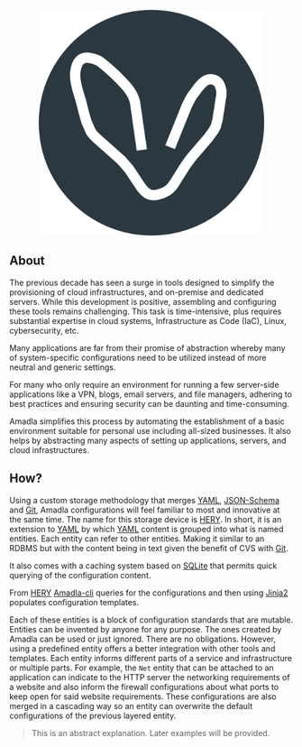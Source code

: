 <p align="center">
<img src="./assets/logo-big-circle.svg" alt="Amadla logo" width="400">
</p>

<h2>About</h2>

The previous decade has seen a surge in tools designed to simplify the provisioning of cloud infrastructures, and on-premise and dedicated servers. While this development is positive, assembling and configuring these tools remains challenging. This task is time-intensive, plus requires substantial expertise in cloud systems, Infrastructure as Code (IaC), Linux, cybersecurity, etc.


Many applications are far from their promise of abstraction whereby many of system-specific configurations need to be utilized instead of more neutral and generic settings.

For many who only require an environment for running a few server-side applications like a VPN, blogs, email servers, and file managers, adhering to best practices and ensuring security can be daunting and time-consuming.

Amadla simplifies this process by automating the establishment of a basic environment suitable for personal use including all-sized businesses. It also helps by abstracting many aspects of setting up applications, servers, and cloud infrastructures.

<h2>How?</h2>

Using a custom storage methodology that merges [YAML](https://en.wikipedia.org/wiki/YAML), [JSON-Schema](https://json-schema.org/) and [Git](https://git-scm.com/), Amadla configurations will feel familiar to most and innovative at the same time. The name for this storage device is [HERY](https://github.com/AmadlaOrg/hery). In short, it is an extension to [YAML](https://en.wikipedia.org/wiki/YAML) by which [YAML](https://en.wikipedia.org/wiki/YAML) content is grouped into what is named entities. Each entity can refer to other entities. Making it similar to an RDBMS but with the content being in text given the benefit of CVS with [Git](https://git-scm.com/).

It also comes with a caching system based on [SQLite](https://www.sqlite.org/) that permits quick querying of the configuration content.

From [HERY](https://github.com/AmadlaOrg/hery) [Amadla-cli](https://github.com/AmadlaOrg/amadla-cli) queries for the configurations and then using [Jinja2](https://jinja.palletsprojects.com/) populates configuration templates.

Each of these entities is a block of configuration standards that are mutable. Entities can be invented by anyone for any purpose. The ones created by Amadla can be used or just ignored. There are no obligations. However, using a predefined entity offers a better integration with other tools and templates. Each entity informs different parts of a service and infrastructure or multiple parts. For example, the `Net` entity that can be attached to an application can indicate to the HTTP server the networking requirements of a website and also inform the firewall configurations about what ports to keep open for said website requirements. These configurations are also merged in a cascading way so an entity can overwrite the default configurations of the previous layered entity.

> This is an abstract explanation. Later examples will be provided.

<!--<h2>Main Projects</h2>

<p>
 <a href="https://github.com/AmadlaOrg/amadla-cli"><img alt="Amadla CLI logo" src="./assets/amadla-cli-logo.svg" width="150" style="vertical-align: middle; float: left;"> amadla-cli</a> = <strong>Simple terminal application to use Amadla</strong>
</p>-->

<!--<p>
 <a href="https://github.com/AmadlaOrg/amadla-template"><img alt="Amadla Template logo" src="./assets/amadla-template-logo.svg" width="150" style="vertical-align: middle; float: left;"> amadla-template</a> = <strong>The Amadla template is a <a href="https://docs.github.com/en/repositories/creating-and-managing-repositories/creating-a-repository-from-a-template" title="Creating a repository from a template">template</a> you can use to start with Amadla</strong>
</p>-->

<!--

**Here are some ideas to get you started:**

🙋‍♀️ A short introduction - what is your organization all about?
🌈 Contribution guidelines - how can the community get involved?
👩‍💻 Useful resources - where can the community find your docs? Is there anything else the community should know?
🍿 Fun facts - what does your team eat for breakfast?
🧙 Remember, you can do mighty things with the power of [Markdown](https://docs.github.com/github/writing-on-github/getting-started-with-writing-and-formatting-on-github/basic-writing-and-formatting-syntax)
-->
